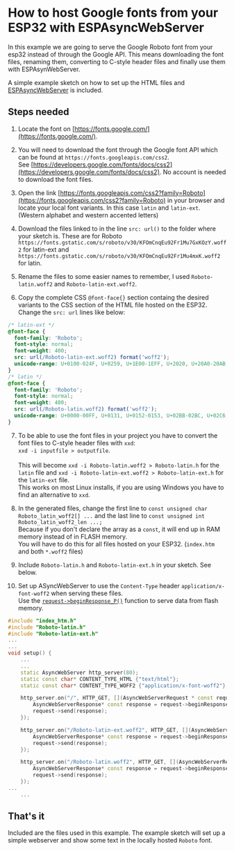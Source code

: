 # How to host Google fonts from your ESP32 with ESPAsyncWebServer

In this example we are going to serve the Google Roboto font from your esp32 instead of through the Google API. This means downloading the font files, renaming them, converting to C-style header files and finally use them with ESPAsynWebServer.

A simple example sketch on how to set up the HTML files and [ESPAsyncWebServer](https://github.com/me-no-dev/ESPAsyncWebServer) is included.

## Steps needed

1. Locate the font on [https://fonts.google.com/](https://fonts.google.com/). 

2. You will need to download the font through the Google font API which can be found at `https://fonts.googleapis.com/css2`.<br>
See [https://developers.google.com/fonts/docs/css2](https://developers.google.com/fonts/docs/css2). No account is needed to download the font files.

3. Open the link [https://fonts.googleapis.com/css2?family=Roboto](https://fonts.googleapis.com/css2?family=Roboto) in your browser and locate your local font variants. 
In this case `latin` and `latin-ext`. (Western alphabet and western accented letters) 

4. Download the files linked to in the line `src: url()` to the folder where your sketch is.
These are for Roboto `https://fonts.gstatic.com/s/roboto/v30/KFOmCnqEu92Fr1Mu7GxKOzY.woff2` for latin-ext and `https://fonts.gstatic.com/s/roboto/v30/KFOmCnqEu92Fr1Mu4mxK.woff2` for latin.

5. Rename the files to some easier names to remember, I used `Roboto-latin.woff2` and `Roboto-latin-ext.woff2`.

6. Copy the complete CSS `@font-face{}` section containg the desired variants to the CSS section of the HTML file hosted on the ESP32. Change the `src: url` lines like below:
```css
/* latin-ext */
@font-face {
  font-family: 'Roboto';
  font-style: normal;
  font-weight: 400;
  src: url(/Roboto-latin-ext.woff2) format('woff2');
  unicode-range: U+0100-024F, U+0259, U+1E00-1EFF, U+2020, U+20A0-20AB, U+20AD-20CF, U+2113, U+2C60-2C7F, U+A720-A7FF;
}
/* latin */
@font-face {
  font-family: 'Roboto';
  font-style: normal;
  font-weight: 400;
  src: url(/Roboto-latin.woff2) format('woff2');
  unicode-range: U+0000-00FF, U+0131, U+0152-0153, U+02BB-02BC, U+02C6, U+02DA, U+02DC, U+2000-206F, U+2074, U+20AC, U+2122, U+2191, U+2193, U+2212, U+2215, U+FEFF, U+FFFD;
}
```

7. To be able to use the font files in your project you have to convert the font files to C-style header files with `xxd`:  
`xxd -i inputfile > outputfile`.<br>  
This will become `xxd -i Roboto-latin.woff2 > Roboto-latin.h` for the `latin` file and `xxd -i Roboto-latin-ext.woff2 > Roboto-latin-ext.h` for the `latin-ext` file.  
This works on most Linux installs, if you are using Windows you have to find an alternative to `xxd`.

8. In the generated files, change the first line to `const unsigned char Roboto_latin_woff2[] ...` and the last line to `const unsigned int Roboto_latin_woff2_len ...;`   
Because if you don't declare the array as a `const`, it will end up in RAM memory instead of in FLASH memory.  
You will have to do this for all files hosted on your ESP32. (`index.htm` and both `*.woff2` files)

9. Include `Roboto-latin.h` and `Roboto-latin-ext.h` in your sketch. See below.

10. Set up ASyncWebServer to use the `Content-Type` header `application/x-font-woff2` when serving these files.<br>
Use the [`request->beginResponse_P()`](https://github.com/me-no-dev/ESPAsyncWebServer#send-binary-content-from-progmem) function to serve data from flash memory.
```c++
#include "index_htm.h"
#include "Roboto-latin.h"
#include "Roboto-latin-ext.h"
...
...
void setup() {
    ...
    ...
    static AsyncWebServer http_server(80);
    static const char* CONTENT_TYPE_HTML {"text/html"};
    static const char* CONTENT_TYPE_WOFF2 {"application/x-font-woff2"};

    http_server.on("/", HTTP_GET, [](AsyncWebServerRequest * const request) {
        AsyncWebServerResponse* const response = request->beginResponse_P(200, CONTENT_TYPE_HTML, index_htm, index_htm_len);
        request->send(response);
    });

    http_server.on("/Roboto-latin-ext.woff2", HTTP_GET, [](AsyncWebServerRequest * const request) {
        AsyncWebServerResponse* const response = request->beginResponse_P(200, CONTENT_TYPE_WOFF2, Roboto_latin_ext_woff2, Roboto_latin_ext_woff2_len);
        request->send(response);
    });

    http_server.on("/Roboto-latin.woff2", HTTP_GET, [](AsyncWebServerRequest * const request) {
        AsyncWebServerResponse* const response = request->beginResponse_P(200, CONTENT_TYPE_WOFF2, Roboto_latin_woff2, Roboto_latin_woff2_len);
        request->send(response);
    });
...
    ...
```

## That's it

Included are the files used in this example. The example sketch will set up a simple webserver and show some text in the locally hosted `Roboto` font.
